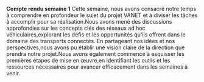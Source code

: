 **Compte rendu semaine 1**
  Cette semaine, nous avons consacré notre temps à comprendre en profondeur le sujet du projet VANET et à diviser les tâches à accomplir pour sa réalisation.Nous avons mené des discussions approfondies sur les concepts clés des réseaux ad hoc véhiculaires,explorant les défis et les opportunités qu'ils offrent dans le domaine des transports connectés. En partageant nos idées et nos perspectives,nous avons pu établir une vision claire de la direction que prendra notre projet.Nous avons également commencé à esquisser les premières étapes de mise en œuvre,en identifiant les outils et les ressources nécessaires pour avancer efficacement dans les semaines à venir.
